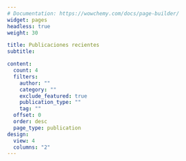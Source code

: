 ```yaml
---
# Documentation: https://wowchemy.com/docs/page-builder/
widget: pages
headless: true
weight: 30

title: Publicaciones recientes
subtitle:

content:
  count: 4
  filters:
    author: ""
    category: ""
    exclude_featured: true
    publication_type: ""
    tag: ""
  offset: 0
  order: desc
  page_type: publication
design:
  view: 4
  columns: "2"
---
```

